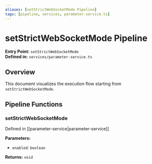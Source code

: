 ```yaml
---
aliases: [setStrictWebSocketMode Pipeline]
tags: [pipeline, services, parameter-service.ts]
---
```


# setStrictWebSocketMode Pipeline

**Entry Point:** `setStrictWebSocketMode`  
**Defined in:** `services/parameter-service.ts`  

## Overview

This document visualizes the execution flow starting from `setStrictWebSocketMode`.

## Pipeline Functions

### setStrictWebSocketMode

Defined in [[parameter-service|parameter-service]]

**Parameters:**

- `enabled`: `boolean`

**Returns:** `void`

